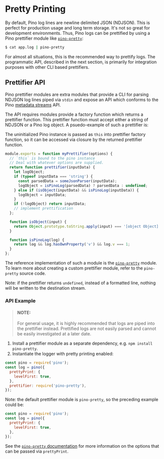 # Pretty Printing

By default, Pino log lines are newline delimited JSON (NDJSON). This is perfect
for production usage and long term storage. It's not so great for development
environments. Thus, Pino logs can be prettified by using a Pino prettifier
module like [`pino-pretty`][pp]:

```sh
$ cat app.log | pino-pretty
```

For almost all situations, this is the recommended way to prettify logs. The
programmatic API, described in the next section, is primarily for integration
purposes with other CLI based prettifiers.

## Prettifier API

Pino prettifier modules are extra modules that provide a CLI for parsing NDJSON
log lines piped via `stdin` and expose an API which conforms to the Pino
[metadata streams](api.md#metadata) API.

The API requires modules provide a factory function which returns a prettifier
function. This prettifier function must accept either a string of NDJSON or
a Pino log object. A psuedo-example of such a prettifier is:

The uninitialized Pino instance is passed as `this` into prettifier factory function,
so it can be accessed via closure by the returned prettifier function.

```js
module.exports = function myPrettifier(options) {
  // `this` is bound to the pino instance
  // Deal with whatever options are supplied.
  return function prettifier(inputData) {
    let logObject;
    if (typeof inputData === 'string') {
      const parsedData = someJsonParser(inputData);
      logObject = isPinoLog(parsedData) ? parsedData : undefined;
    } else if (isObject(inputData) && isPinoLog(inputData)) {
      logObject = inputData;
    }
    if (!logObject) return inputData;
    // implement prettification
  };

  function isObject(input) {
    return Object.prototype.toString.apply(input) === '[object Object]';
  }

  function isPinoLog(log) {
    return log && log.hasOwnProperty('v') && log.v === 1;
  }
};
```

The reference implementation of such a module is the [`pino-pretty`][pp] module.
To learn more about creating a custom prettifier module, refer to the
`pino-pretty` source code.

Note: if the prettifier returns `undefined`, instead of a formatted line, nothing
will be written to the destination stream.

### API Example

> #### NOTE:
>
> For general usage, it is highly recommended that logs are piped into
> the prettifier instead. Prettified logs are not easily parsed and cannot
> be easily investigated at a later date.

1. Install a prettifier module as a separate dependency, e.g. `npm install pino-pretty`.
1. Instantiate the logger with pretty printing enabled:

```js
const pino = require('pino');
const log = pino({
  prettyPrint: {
    levelFirst: true,
  },
  prettifier: require('pino-pretty'),
});
```

Note: the default prettifier module is `pino-pretty`, so the preceding
example could be:

```js
const pino = require('pino');
const log = pino({
  prettyPrint: {
    levelFirst: true,
  },
});
```

See the [`pino-pretty` documentation][pp] for more information on the options
that can be passed via `prettyPrint`.

[pp]: https://github.com/pinojs/pino-pretty
